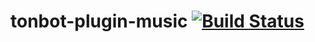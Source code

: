 # tonbot-plugin-music [![Build Status](https://travis-ci.org/lijamez/tonbot-plugin-music.svg?branch=master)](https://travis-ci.org/lijamez/tonbot-plugin-music)

